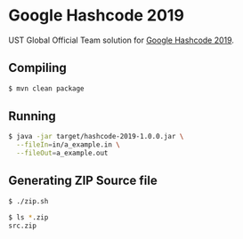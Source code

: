 
Google Hashcode 2019
=============================

UST Global Official Team solution for [Google Hashcode 2019](https://hashcode.withgoogle.com/).

Compiling
---------

```bash
$ mvn clean package
```

Running
-------

```bash
$ java -jar target/hashcode-2019-1.0.0.jar \
  --fileIn=in/a_example.in \
  --fileOut=a_example.out
```

Generating ZIP Source file
--------------------------

```bash
$ ./zip.sh

$ ls *.zip
src.zip
```